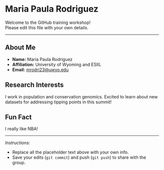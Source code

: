 # Maria Paula Rodriguez

Welcome to the GitHub training workshop!  
Please edit this file with your own details.

---

## About Me
- **Name:** Maria Paula Rodriguez  
- **Affiliation:** University of Wyoming  and ESIIL 
- **Email:** mrodri23@uwyo.edu  

## Research Interests
I work in population and conservation genomics. Excited to learn about new datasets for addressing tipping points in this summit!  

## Fun Fact
I really like NBA! 

---

*Instructions:*  
- Replace all the placeholder text above with your own info.  
- Save your edits (`git commit`) and push (`git push`) to share with the group.  
